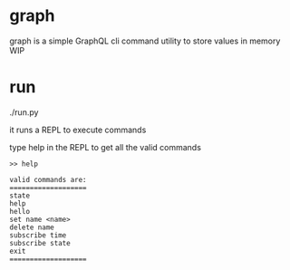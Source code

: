 # graph
graph is a simple GraphQL cli command utility to store values in memory WIP

# run

./run.py

it runs a REPL to execute commands

type help in the REPL to get all the valid commands


```text
>> help

valid commands are:
===================
state
help
hello
set name <name>
delete name
subscribe time
subscribe state
exit
===================
```
